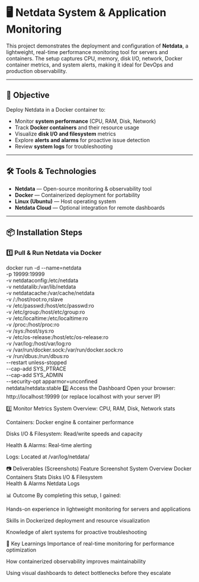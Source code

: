 # 🖥️ Netdata System & Application Monitoring

This project demonstrates the deployment and configuration of **Netdata**, a lightweight, real-time performance monitoring tool for servers and containers. The setup captures CPU, memory, disk I/O, network, Docker container metrics, and system alerts, making it ideal for DevOps and production observability.

---

## 🚀 Objective
Deploy Netdata in a Docker container to:
- Monitor **system performance** (CPU, RAM, Disk, Network)
- Track **Docker containers** and their resource usage
- Visualize **disk I/O and filesystem** metrics
- Explore **alerts and alarms** for proactive issue detection
- Review **system logs** for troubleshooting

---

## 🛠️ Tools & Technologies
- **Netdata** — Open-source monitoring & observability tool
- **Docker** — Containerized deployment for portability
- **Linux (Ubuntu)** — Host operating system
- **Netdata Cloud** — Optional integration for remote dashboards

---

## 📦 Installation Steps

### 1️⃣ Pull & Run Netdata via Docker

docker run -d --name=netdata \
  -p 19999:19999 \
  -v netdataconfig:/etc/netdata \
  -v netdatalib:/var/lib/netdata \
  -v netdatacache:/var/cache/netdata \
  -v /:/host/root:ro,rslave \
  -v /etc/passwd:/host/etc/passwd:ro \
  -v /etc/group:/host/etc/group:ro \
  -v /etc/localtime:/etc/localtime:ro \
  -v /proc:/host/proc:ro \
  -v /sys:/host/sys:ro \
  -v /etc/os-release:/host/etc/os-release:ro \
  -v /var/log:/host/var/log:ro \
  -v /var/run/docker.sock:/var/run/docker.sock:ro \
  -v /run/dbus:/run/dbus:ro \
  --restart unless-stopped \
  --cap-add SYS_PTRACE \
  --cap-add SYS_ADMIN \
  --security-opt apparmor=unconfined \
  netdata/netdata:stable
2️⃣ Access the Dashboard
Open your browser:
http://localhost:19999 (or replace localhost with your server IP)

3️⃣ Monitor Metrics
System Overview: CPU, RAM, Disk, Network stats

Containers: Docker engine & container performance

Disks I/O & Filesystem: Read/write speeds and capacity

Health & Alarms: Real-time alerting

Logs: Located at /var/log/netdata/

📷 Deliverables (Screenshots)
Feature	Screenshot
System Overview	
Docker Containers Stats	
Disks I/O & Filesystem	
Health & Alarms	
Netdata Logs	

📊 Outcome
By completing this setup, I gained:

Hands-on experience in lightweight monitoring for servers and applications

Skills in Dockerized deployment and resource visualization

Knowledge of alert systems for proactive troubleshooting

🧠 Key Learnings
Importance of real-time monitoring for performance optimization

How containerized observability improves maintainability

Using visual dashboards to detect bottlenecks before they escalate
